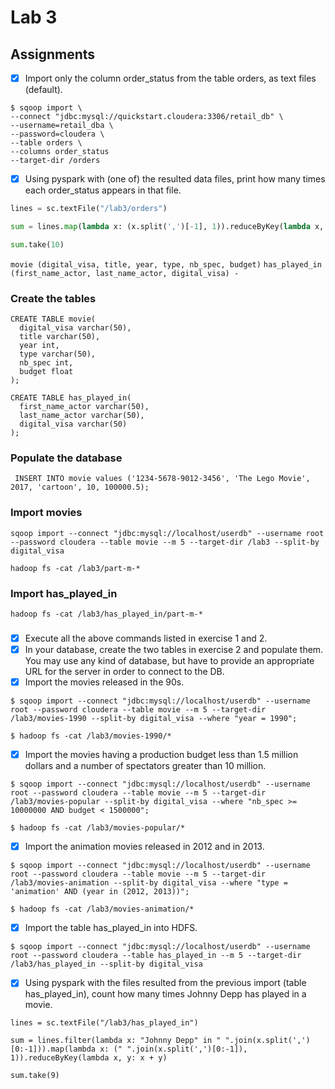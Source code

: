 # Lab 3

## Assignments
- [x] Import only the column order_status from the table orders, as text files (default).

```
$ sqoop import \
--connect "jdbc:mysql://quickstart.cloudera:3306/retail_db" \
--username=retail_dba \
--password=cloudera \
--table orders \
--columns order_status
--target-dir /orders
```
- [x] Using pyspark with (one of) the resulted data files, print how many times each order_status appears in that file.

```python
lines = sc.textFile("/lab3/orders")

sum = lines.map(lambda x: (x.split(',')[-1], 1)).reduceByKey(lambda x, y: x + y)c

sum.take(10)
```

`movie (digital_visa, title, year, type, nb_spec, budget)`
`has_played_in (first_name_actor, last_name_actor, digital_visa) -`

### Create the tables
```
CREATE TABLE movie(
  digital_visa varchar(50),
  title varchar(50),
  year int,
  type varchar(50),
  nb_spec int,
  budget float
);

CREATE TABLE has_played_in(
  first_name_actor varchar(50),
  last_name_actor varchar(50),
  digital_visa varchar(50)
);

```

### Populate the database
```
 INSERT INTO movie values ('1234-5678-9012-3456', 'The Lego Movie', 2017, 'cartoon', 10, 100000.5);
```

### Import movies
```
sqoop import --connect "jdbc:mysql://localhost/userdb" --username root --password cloudera --table movie --m 5 --target-dir /lab3 --split-by digital_visa
```

```
hadoop fs -cat /lab3/part-m-*
```

### Import has_played_in

```
hadoop fs -cat /lab3/has_played_in/part-m-*
```


###
- [x] Execute all the above commands listed in exercise 1 and 2.
- [x] In your database, create the two tables in exercise 2 and populate them. You may use any kind of database, but have to provide an appropriate URL for the server in order to connect to the DB.
- [x] Import the movies released in the 90s.
```
$ sqoop import --connect "jdbc:mysql://localhost/userdb" --username root --password cloudera --table movie --m 5 --target-dir /lab3/movies-1990 --split-by digital_visa --where "year = 1990";

$ hadoop fs -cat /lab3/movies-1990/*
```
- [x] Import the movies having a production budget less than 1.5 million dollars and a number of spectators greater than 10 million.
```
$ sqoop import --connect "jdbc:mysql://localhost/userdb" --username root --password cloudera --table movie --m 5 --target-dir /lab3/movies-popular --split-by digital_visa --where "nb_spec >= 10000000 AND budget < 1500000";

$ hadoop fs -cat /lab3/movies-popular/*
```
- [x] Import the animation movies released in 2012 and in 2013.
```
$ sqoop import --connect "jdbc:mysql://localhost/userdb" --username root --password cloudera --table movie --m 5 --target-dir /lab3/movies-animation --split-by digital_visa --where "type = 'animation' AND (year in (2012, 2013))";

$ hadoop fs -cat /lab3/movies-animation/*
```
- [x] Import the table has_played_in into HDFS.
```
$ sqoop import --connect "jdbc:mysql://localhost/userdb" --username root --password cloudera --table has_played_in --m 5 --target-dir /lab3/has_played_in --split-by digital_visa
```
- [x] Using pyspark with the files resulted from the previous import (table has_played_in), count how many times Johnny Depp has played in a movie.

```
lines = sc.textFile("/lab3/has_played_in")

sum = lines.filter(lambda x: "Johnny Depp" in " ".join(x.split(',')[0:-1])).map(lambda x: (" ".join(x.split(',')[0:-1]), 1)).reduceByKey(lambda x, y: x + y)

sum.take(9)
```
